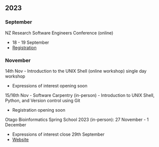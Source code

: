 ## 2023

### September

NZ Research Software Engineers Conference (online)

- 18 - 19 September
- [Registration](https://www.rseconference.nz)

### November

14th Nov - Introduction to the UNIX Shell (online workshop) single day workshop

- Expressions of interest opening soon

15/16th Nov - Software Carpentry (in-person) - Introduction to UNIX Shell, Python, and Version control using Git

- Registration opening soon

Otago Bioinformatics Spring School 2023 (in-person): 27 November - 1 December

- Expressions of interest close 29th September
- [Website](https://otagobioinformaticsspringschool.github.io/2023/)
